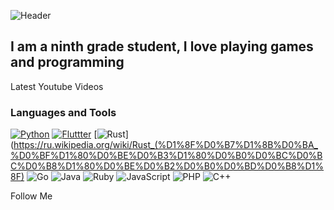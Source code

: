 ![Header](https://github.com/Myrza11/Myrza11/blob/main/asests/python.jpg)

## I am a ninth grade student, I love playing games and programming

Latest Youtube Videos

### Languages and Tools
[![Python](https://img.shields.io/badge/-Python-B8860B?style=for-the-badge&logo=python&logoColor=00008B)](https://ru.wikipedia.org/wiki/Python)
[![Fluttter](https://img.shields.io/badge/-Flutter-000000?style=for-the-badge&logo=flutter&logoColor=20B2AA)](https://ru.wikipedia.org/wiki/Flutter)
[![Rust](https://img.shields.io/badge/-Rust-000000?style=for-the-badge&logo=rust&logoColor=FFFFFF)](https://ru.wikipedia.org/wiki/Rust_(%D1%8F%D0%B7%D1%8B%D0%BA_%D0%BF%D1%80%D0%BE%D0%B3%D1%80%D0%B0%D0%BC%D0%BC%D0%B8%D1%80%D0%BE%D0%B2%D0%B0%D0%BD%D0%B8%D1%8F)
![Go](https://img.shields.io/badge/-Go-000000?style=for-the-badge&logo=go&logoColor=20B2AA)
![Java](https://img.shields.io/badge/-Java-000000?style=for-the-badge&logo=java&logoColor=FFFFFF)
![Ruby](https://img.shields.io/badge/-Ruby-000000?style=for-the-badge&logo=ruby&logoColor=FF0000)
![JavaScript](https://img.shields.io/badge/-JavaScript-000000?style=for-the-badge&logo=javascript&logoColor=B8860B)
![PHP](https://img.shields.io/badge/-PHP-000000?style=for-the-badge&logo=php&logoColor=4169E1)
![C++](https://img.shields.io/badge/-C++-000000?style=for-the-badge&logo=C%2b%2b&logoColor=0000FF)



Follow Me